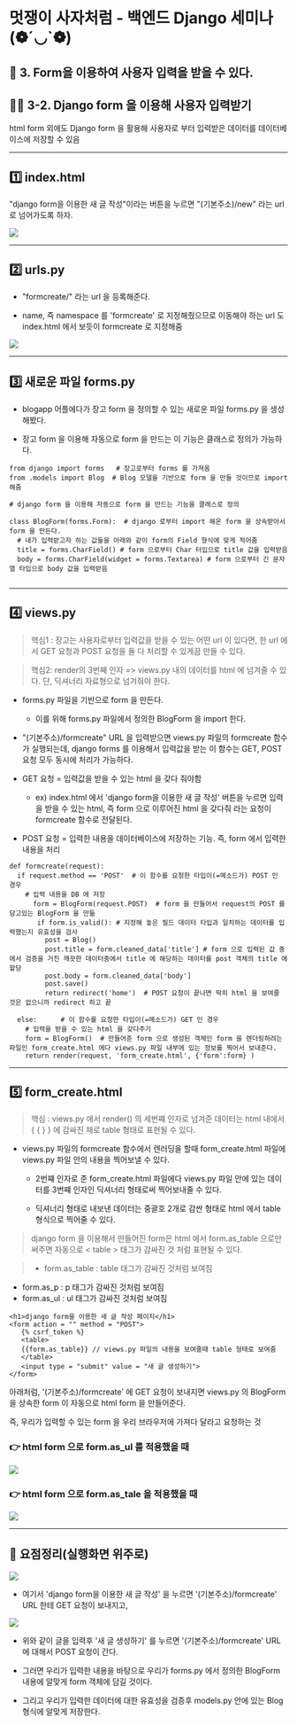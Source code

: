 
# 멋쟁이 사자처럼 - 백엔드 Django 세미나 (❁´◡`❁)

## 📌 3. Form을 이용하여 사용자 입력을 받을 수 있다.


## 🧙‍♂️ 3-2. Django form 을 이용해 사용자 입력받기

html form 외에도 Django form 을 활용해 사용자로 부터 입력받은 데이터를 데이터베이스에 저장할 수 있음

---

## 1️⃣ index.html 

"django form을 이용한 새 글 작성"이라는 버튼을 누르면
"(기본주소)/new" 라는 url 로 넘어가도록 하자.

![](https://velog.velcdn.com/images/msung99/post/40829167-47d8-42eb-b7cb-bc69627d8deb/image.png)

---

## 2️⃣ urls.py

- "formcreate/" 라는 url 을 등록해준다. 

- name, 즉 namespace 를 'formcreate' 로 지정해줬으므로 이동해야 하는 url 도 index.html 에서 보듯이 formcreate 로 지정해줌

![](https://velog.velcdn.com/images/msung99/post/b8b56fac-2cf6-4288-86e3-47e6087a3299/image.png)

---

## 3️⃣ 새로운 파일 forms.py
 
- blogapp 어플에다가 장고 form 을 정의할 수 있는 새로운 파일 forms.py 을 생성해봤다.

- 장고 form 을 이용해 자동으로 form 을 만드는 이 기능은 클래스로 정의가 가능하다. 

~~~
from django import forms   # 장고로부터 forms 를 가져옴
from .models import Blog  # Blog 모델을 기반으로 form 을 만들 것이므로 import 해줌

# django form 을 이용해 자동으로 form 을 만드는 기능을 클래스로 정의

class BlogForm(forms.Form):  # django 로부터 import 해온 form 을 상속받아서 form 을 만든다.
  # 내가 입력받고자 하는 값들을 아래와 같이 form의 Field 형식에 맞게 적어줌
  title = forms.CharField() # form 으로부터 Char 터입으로 title 값을 입력받음
  body = forms.CharField(widget = forms.Textarea) # form 으로부터 긴 문자열 타입으로 body 값을 입력받음
  
~~~

---

## 4️⃣ views.py

> 핵심1 : 장고는 사용자로부터 입력값을 받을 수 있는 어떤 url 이 있다면, 한 url 에서 GET 요청과 POST 요청을 둘 다 처리할 수 있게끔 만들 수 있다.

> 핵심2: render의 3번째 인자 => views.py 내의 데이터를 html 에 넘겨줄 수 있다. 단, 딕셔너리 자료형으로 넘겨줘야 한다.

- forms.py 파일을 기반으로 form 을 만든다.
    - 이를 위해 forms.py 파일에서 정의한 BlogForm 을 import 한다.
    

- "(기본주소)/formcreate" URL 을 입력받으면 views.py 파일의 
formcreate 함수가 실행되는데, django forms 를 이용해서 입력값을 받는 이 함수는 GET, POST 요청 모두 동시에 처리가 가능하다.  
 
 
 
 - GET 요청 = 입력값을 받을 수 있는 html 을 갖다 줘야함
   
   -  ex) index.html 에서 'django form을 이용한 새 글 작성' 버튼을 누르면 입력을 받을 수 있는 html, 즉 form 으로 이루어진 html 을 갖다줘 라는 요청이 formcreate 함수로 전달된다.
   
 - POST 요청 = 입력한 내용을 데이터베이스에 저장하는 기능. 즉, form 에서 입력한 내용을 처리
 
~~~
def formcreate(request):
  if request.method == 'POST'  # 이 함수를 요청한 타입이(=메소드가) POST 인 경우
    # 입력 내용을 DB 에 저장
      form = BlogForm(request.POST)  # form 을 만들어서 request의 POST 를 담고있는 BlogForm 을 만듦
       if form.is_valid(): # 지정해 놓은 필드 데이터 타입과 일치하는 데이터를 입력했는지 유효성을 검사 
         post = Blog()
         post.title = form.cleaned_data['title'] # form 으로 입력된 값 중에서 검증을 거친 깨끗한 데이터중에서 title 에 해당하는 데이터를 post 객체의 title 에 할당 
         post.body = form.cleaned_data['body']
         post.save()
         return redirect('home')  # POST 요청이 끝나면 딱히 html 을 보여줄 것은 없으니까 redirect 하고 끝
      
  else:      # 이 함수를 요청한 타입이(=메소드가) GET 인 경우
    # 입력을 받을 수 있는 html 을 갖다주기
    form = BlogForm()  # 만들어준 form 으로 생성된 객체인 form 을 렌더링하려는 파일인 form_create.html 에다 views.py 파일 내부에 있는 정보를 찍어서 보내준다. 
    return render(request, 'form_create.html', {'form':form} )
~~~

---

## 5️⃣ form_create.html 

> 핵심 : views.py 에서 render() 의 세번쨰 인자로 넘겨준 데이터는 html 내에서 { { } } 에 감싸진 채로 table 형태로 표현될 수 있다.



- views.py 파일의 formcreate 함수에서 렌러딩을 할때 form_create.html 파일에 views.py 파일 안의 내용을 찍어보낼 수 있다.

   - 2번쨰 인자로 준 form_create.html 파일에다 views.py 파일 안에 있는 데이터를 3번쨰 인자인 딕셔너리 형태로써 찍어보내줄 수 있다.
 
   - 딕셔너리 형태로 내보낸 데이터는 중괄호 2개로 감싼 형태로 html 에서 table 형식으로 찍어줄 수 있다.
   
> django form 을 이용해서 만들어진 form은 html 에서 form.as_table 으로만 써주면 자동으로 < table > 태그가 감싸진 것 처럼 표현될 수 있다.

>- form.as_table : table 태그가 감싸진 것처럼 보여짐
- form.as_p : p 태그가 감싸진 것처럼 보여짐
- form.as_ul : ul 태그가 감싸진 것처럼 보여짐

~~~
<h1>django form을 이용한 새 글 작성 페이지</h1>
<form action = "" method = "POST">
   {% csrf_token %}
   <table>
   {{form.as_table}} // views.py 파일의 내용을 보여줄때 table 형태로 보여줌
   </table>
   <input type = "submit" value = "새 글 생성하기">
</form>
~~~

아래처럼, '(기본주소)/formcreate' 에 GET 요청이 보내지면 views.py 의 BlogForm 을 상속한 form 이 자동으로 html form 을 만들어준다.

즉, 우리가 입력할 수 있는 form 을 우리 브라우저에 가져다 달라고 요청하는 것

### 👉 html form 으로 form.as_ul 를 적용했을 때
![](https://velog.velcdn.com/images/msung99/post/3f179fa4-4791-49cb-98d0-2f933956fd34/image.png)


### 👉 html form 으로 form.as_tale 을 적용했을 때

![](https://velog.velcdn.com/images/msung99/post/20a68cce-52e9-4247-8a89-0b220b3f4a58/image.png)


---

## 🎁 요점정리(실행화면 위주로)

![](https://velog.velcdn.com/images/msung99/post/bdefc01c-f5f1-40e7-a705-c5af71f462ef/image.png)

- 여기서 'django form을 이용한 새 글 작성' 을 누르면 '(기본주소)/formcreate' URL 한테 GET 요청이 보내지고,

![](https://velog.velcdn.com/images/msung99/post/076e4930-ca2a-4878-8658-d43faff64535/image.png)

- 위와 같이 글을 입력후 '새 글 생성하기' 를 누르면 
'(기본주소)/formcreate' URL 에 대해서 POST 요청이 간다.

- 그러면 우리가 입력한 내용을 바탕으로 우리가 forms.py 에서 정의한 BlogForm 내용에 알맞게 form 객체에 담길 것이다.

- 그리고 우리가 입력한 데이터에 대한 유효성을 검증후 models.py 안에 있는 Blog 형식에 알맞게 저장한다. 


